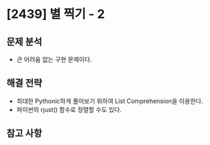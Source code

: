 # [2439] 별 찍기 - 2

## 문제 분석
- 큰 어려움 없는 구현 문제이다. 

## 해결 전략

- 최대한 Pythonic하게 풀어보기 위하여 List Comprehension을 이용한다.
- 파이썬의 rjust() 함수로 정렬할 수도 있다.

## 참고 사항